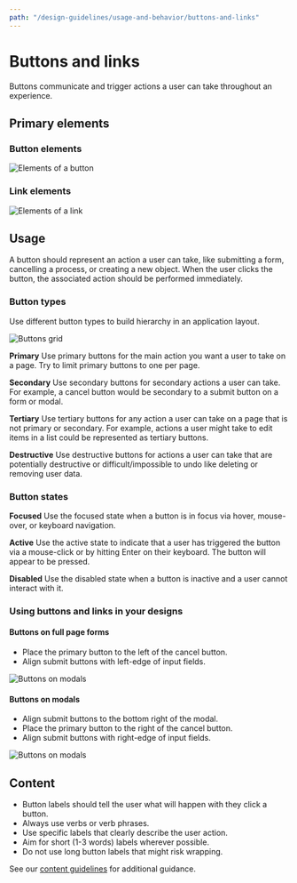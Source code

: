 ```yaml
---
path: "/design-guidelines/usage-and-behavior/buttons-and-links"
---
```

# Buttons and links
Buttons communicate and trigger actions a user can take throughout an experience.

## Primary elements
### Button elements
![Elements of a button](img/x.png)

### Link elements
![Elements of a link](img/x.png)

## Usage
A button should represent an action a user can take, like submitting a form, cancelling a process, or creating a new object. When the user clicks the button, the associated action should be performed immediately.

### Button types
Use different button types to build hierarchy in an application layout.

![Buttons grid](img/buttons.png)

**Primary**
Use primary buttons for the main action you want a user to take on a page. Try to limit primary buttons to one per page.

**Secondary**
Use secondary buttons for secondary actions a user can take. For example, a cancel button would be secondary to a submit button on a form or modal.

**Tertiary**
Use tertiary buttons for any action a user can take on a page that is not primary or secondary. For example, actions a user might take to edit items in a list could be represented as tertiary buttons.

**Destructive**
Use destructive buttons for actions a user can take that are potentially destructive or difficult/impossible to undo like deleting or removing user data.

### Button states

**Focused**
Use the focused state when a button is in focus via hover, mouse-over, or keyboard navigation.

**Active**
Use the active state to indicate that a user has triggered the button via a mouse-click or by hitting Enter on their keyboard. The button will appear to be pressed.

**Disabled**
Use the disabled state when a button is inactive and a user cannot interact with it.

### Using buttons and links in your designs
#### Buttons on full page forms
* Place the primary button to the left of the cancel button.
* Align submit buttons with left-edge of input fields.

![Buttons on modals](img/button_on_form.png)

#### Buttons on modals
* Align submit buttons to the bottom right of the modal.
* Place the primary button to the right of the cancel button.
* Align submit buttons with right-edge of input fields.

![Buttons on modals](img/button_on_modal.png)

## Content
* Button labels should tell the user what will happen with they click a button.
* Always use verbs or verb phrases.
* Use specific labels that clearly describe the user action.
* Aim for short (1-3 words) labels wherever possible.
* Do not use long button labels that might risk wrapping.

See our [content guidelines](/design-guidelines/content/) for additional guidance.
